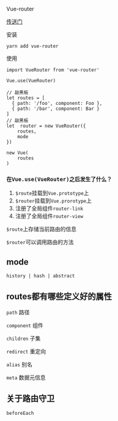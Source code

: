 Vue-router

[传送门](https://router.vuejs.org/zh/)

安装

`yarn add vue-router`

使用

```
import VueRouter from 'vue-router'

Vue.use(VueRouter) 

// 敲黑板
let routes = [
  { path: '/foo', component: Foo },
  { path: '/bar', component: Bar }
]
// 敲黑板
let  router = new VueRouter({
    routes,
    mode
})

new Vue(
    routes
)
```

### `在Vue.use(VueRouter)之后发生了什么？`

1. `$route`挂载到`Vue.prototype`上
2. `$router`挂载到`Vue.prorotype`上
3. 注册了全局组件`router-link`
4. 注册了全局组件`router-view`

`$route`上存储当前路由的信息

`$router`可以调用路由的方法

## mode

`history | hash | abstract`

## routes都有哪些定义好的属性

`path` 路径

`component` 组件

`children` 子集

`redirect` 重定向

`alias` 别名

`meta`  数据元信息

## 关于路由守卫

`beforeEach`

